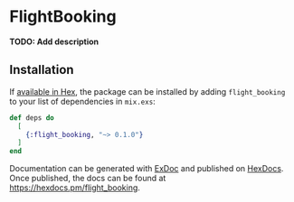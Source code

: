 # FlightBooking

**TODO: Add description**

## Installation

If [available in Hex](https://hex.pm/docs/publish), the package can be installed
by adding `flight_booking` to your list of dependencies in `mix.exs`:

```elixir
def deps do
  [
    {:flight_booking, "~> 0.1.0"}
  ]
end
```

Documentation can be generated with [ExDoc](https://github.com/elixir-lang/ex_doc)
and published on [HexDocs](https://hexdocs.pm). Once published, the docs can
be found at <https://hexdocs.pm/flight_booking>.

